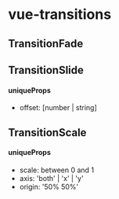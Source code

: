 # vue-transitions

## TransitionFade

## TransitionSlide

#### uniqueProps

- offset: [number | string]

## TransitionScale

#### uniqueProps

- scale: between 0 and 1
- axis: 'both' | 'x' | 'y'
- origin: '50% 50%'
